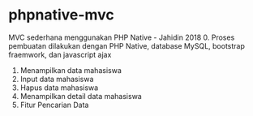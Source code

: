# phpnative-mvc
MVC sederhana menggunakan PHP Native - Jahidin 2018
  0. Proses pembuatan dilakukan dengan PHP Native, database MySQL, bootstrap fraemwork, dan javascript ajax
  1. Menampilkan data mahasiswa
  2. Input data mahasiswa
  3. Hapus data mahasiswa
  4. Menampilkan detail data mahasiswa
  5. Fitur Pencarian Data
